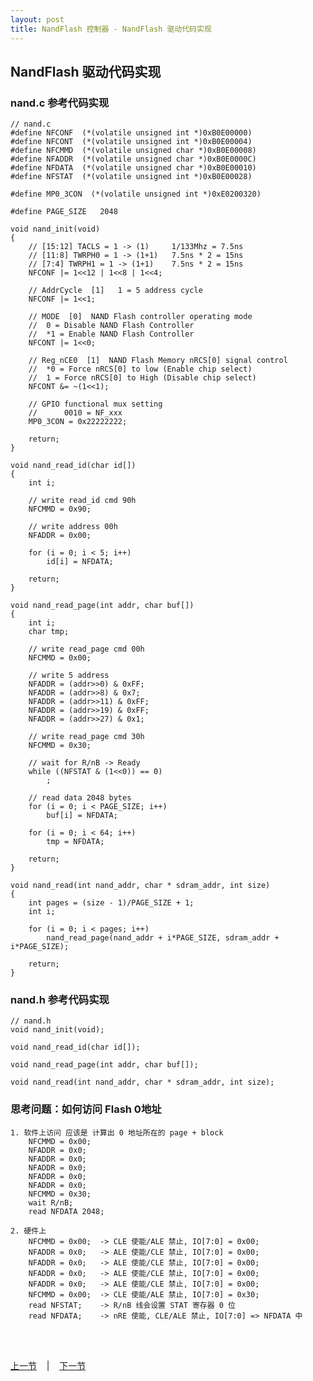 ```yaml
---
layout: post
title: NandFlash 控制器 - NandFlash 驱动代码实现
---
```


## NandFlash 驱动代码实现

### nand.c 参考代码实现			
	// nand.c
	#define	NFCONF  (*(volatile unsigned int *)0xB0E00000) 
	#define	NFCONT  (*(volatile unsigned int *)0xB0E00004) 	
	#define	NFCMMD  (*(volatile unsigned char *)0xB0E00008) 
	#define	NFADDR  (*(volatile unsigned char *)0xB0E0000C)
	#define	NFDATA  (*(volatile unsigned char *)0xB0E00010)
	#define	NFSTAT  (*(volatile unsigned int *)0xB0E00028)

	#define	MP0_3CON  (*(volatile unsigned int *)0xE0200320)
			
	#define PAGE_SIZE	2048

	void nand_init(void)
	{
		// [15:12] TACLS = 1 -> (1) 	1/133Mhz = 7.5ns
		// [11:8] TWRPH0 = 1 -> (1+1)	7.5ns * 2 = 15ns
		// [7:4] TWRPH1 = 1 -> (1+1)	7.5ns * 2 = 15ns
		NFCONF |= 1<<12 | 1<<8 | 1<<4;    

		// AddrCycle  [1] 	1 = 5 address cycle 
		NFCONF |= 1<<1; 
		
		// MODE  [0]  NAND Flash controller operating mode 
		//	0 = Disable NAND Flash Controller 
		//	*1 = Enable NAND Flash Controller
		NFCONT |= 1<<0; 
		
		// Reg_nCE0  [1]  NAND Flash Memory nRCS[0] signal control 
		//	*0 = Force nRCS[0] to low (Enable chip select) 
		//	1 = Force nRCS[0] to High (Disable chip select) 
		NFCONT &= ~(1<<1);
		
		// GPIO functional mux setting
		// 		0010 = NF_xxx 
		MP0_3CON = 0x22222222;
		
		return;
	}

	void nand_read_id(char id[])
	{
		int i;
		
		// write read_id cmd 90h
		NFCMMD = 0x90;
		
		// write address 00h
		NFADDR = 0x00;

		for (i = 0; i < 5; i++)
			id[i] = NFDATA;
		
		return;
	}

	void nand_read_page(int addr, char buf[])
	{
		int i;
		char tmp;
		
		// write read_page cmd 00h
		NFCMMD = 0x00;
		
		// write 5 address
		NFADDR = (addr>>0) & 0xFF;
		NFADDR = (addr>>8) & 0x7;
		NFADDR = (addr>>11) & 0xFF;
		NFADDR = (addr>>19) & 0xFF;
		NFADDR = (addr>>27) & 0x1;

		// write read_page cmd 30h
		NFCMMD = 0x30;
		
		// wait for R/nB -> Ready	
		while ((NFSTAT & (1<<0)) == 0)
			;
		
		// read data 2048 bytes
		for (i = 0; i < PAGE_SIZE; i++)
			buf[i] = NFDATA;
		
		for (i = 0; i < 64; i++)
			tmp = NFDATA;
			
		return;
	}

	void nand_read(int nand_addr, char * sdram_addr, int size)
	{
		int pages = (size - 1)/PAGE_SIZE + 1;
		int i;
		
		for (i = 0; i < pages; i++)
			nand_read_page(nand_addr + i*PAGE_SIZE, sdram_addr + i*PAGE_SIZE);
		
		return;
	}

### nand.h 参考代码实现
	// nand.h
	void nand_init(void);

	void nand_read_id(char id[]);

	void nand_read_page(int addr, char buf[]);

	void nand_read(int nand_addr, char * sdram_addr, int size);

	
### 思考问题：如何访问 Flash 0地址
	1. 软件上访问 应该是 计算出 0 地址所在的 page + block
		NFCMMD = 0x00;
		NFADDR = 0x0;	
		NFADDR = 0x0;
		NFADDR = 0x0;
		NFADDR = 0x0;
		NFADDR = 0x0;
		NFCMMD = 0x30;
		wait R/nB;
		read NFDATA 2048;
		
	2. 硬件上
		NFCMMD = 0x00;	-> CLE 使能/ALE 禁止, IO[7:0] = 0x00;
		NFADDR = 0x0;	-> ALE 使能/CLE 禁止, IO[7:0] = 0x00;
		NFADDR = 0x0;	-> ALE 使能/CLE 禁止, IO[7:0] = 0x00;
		NFADDR = 0x0;	-> ALE 使能/CLE 禁止, IO[7:0] = 0x00;
		NFADDR = 0x0;	-> ALE 使能/CLE 禁止, IO[7:0] = 0x00;
		NFCMMD = 0x00;	-> CLE 使能/ALE 禁止, IO[7:0] = 0x30;
		read NFSTAT;	-> R/nB 线会设置 STAT 寄存器 0 位
		read NFDATA;	-> nRE 使能, CLE/ALE 禁止, IO[7:0] => NFDATA 中

<br> <br> 
<div> <a href="chp7-5.html">上一节</a> &nbsp;&nbsp; | &nbsp;&nbsp; <a href="chp8-1.html">下一节</a> </div> <br> <br>